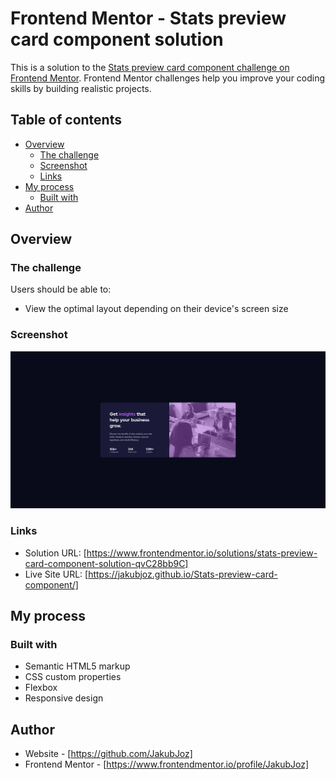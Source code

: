 # Frontend Mentor - Stats preview card component solution

This is a solution to the [Stats preview card component challenge on Frontend Mentor](https://www.frontendmentor.io/challenges/stats-preview-card-component-8JqbgoU62). Frontend Mentor challenges help you improve your coding skills by building realistic projects. 

## Table of contents

- [Overview](#overview)
  - [The challenge](#the-challenge)
  - [Screenshot](#screenshot)
  - [Links](#links)
- [My process](#my-process)
  - [Built with](#built-with)
- [Author](#author)

## Overview

### The challenge

Users should be able to:

- View the optimal layout depending on their device's screen size

### Screenshot

![](images/screenshot.png)

### Links

- Solution URL: [https://www.frontendmentor.io/solutions/stats-preview-card-component-solution-qvC28bb9C]
- Live Site URL: [https://jakubjoz.github.io/Stats-preview-card-component/]

## My process

### Built with

- Semantic HTML5 markup
- CSS custom properties
- Flexbox
- Responsive design

## Author

- Website - [https://github.com/JakubJoz]
- Frontend Mentor - [https://www.frontendmentor.io/profile/JakubJoz]